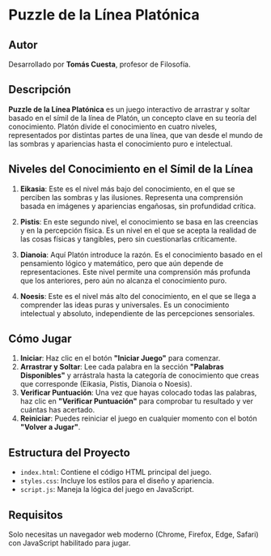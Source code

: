 # Puzzle de la Línea Platónica
## Autor
Desarrollado por **Tomás Cuesta**, profesor de Filosofía.
## Descripción

**Puzzle de la Línea Platónica** es un juego interactivo de arrastrar y soltar basado en el símil de la línea de Platón, un concepto clave en su teoría del conocimiento. Platón divide el conocimiento en cuatro niveles, representados por distintas partes de una línea, que van desde el mundo de las sombras y apariencias hasta el conocimiento puro e intelectual.

## Niveles del Conocimiento en el Símil de la Línea

1. **Eikasia**: Este es el nivel más bajo del conocimiento, en el que se perciben las sombras y las ilusiones. Representa una comprensión basada en imágenes y apariencias engañosas, sin profundidad crítica.
   
2. **Pistis**: En este segundo nivel, el conocimiento se basa en las creencias y en la percepción física. Es un nivel en el que se acepta la realidad de las cosas físicas y tangibles, pero sin cuestionarlas críticamente.

3. **Dianoia**: Aquí Platón introduce la razón. Es el conocimiento basado en el pensamiento lógico y matemático, pero que aún depende de representaciones. Este nivel permite una comprensión más profunda que los anteriores, pero aún no alcanza el conocimiento puro.

4. **Noesis**: Este es el nivel más alto del conocimiento, en el que se llega a comprender las ideas puras y universales. Es un conocimiento intelectual y absoluto, independiente de las percepciones sensoriales.

## Cómo Jugar

1. **Iniciar**: Haz clic en el botón **"Iniciar Juego"** para comenzar.
2. **Arrastrar y Soltar**: Lee cada palabra en la sección **"Palabras Disponibles"** y arrástrala hasta la categoría de conocimiento que creas que corresponde (Eikasia, Pistis, Dianoia o Noesis).
3. **Verificar Puntuación**: Una vez que hayas colocado todas las palabras, haz clic en **"Verificar Puntuación"** para comprobar tu resultado y ver cuántas has acertado.
4. **Reiniciar**: Puedes reiniciar el juego en cualquier momento con el botón **"Volver a Jugar"**.

## Estructura del Proyecto

- `index.html`: Contiene el código HTML principal del juego.
- `styles.css`: Incluye los estilos para el diseño y apariencia.
- `script.js`: Maneja la lógica del juego en JavaScript.

## Requisitos

Solo necesitas un navegador web moderno (Chrome, Firefox, Edge, Safari) con JavaScript habilitado para jugar.


